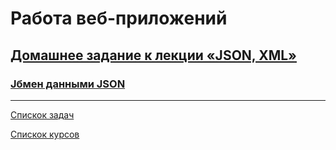 # Работа веб-приложений

## [Домашнее задание к лекции «JSON, XML»](https://github.com/TomSG03/-bweb-homeworks/tree/main/5.%20JSON%2C%20XML)

### [Jбмен данными JSON](https://replit.com/@TomSG03/JSON#index.php)

---
[Спискок задач](https://github.com/TomSG03/bweb-works)

[Спискок курсов](https://github.com/TomSG03/Training-in-Netology)
